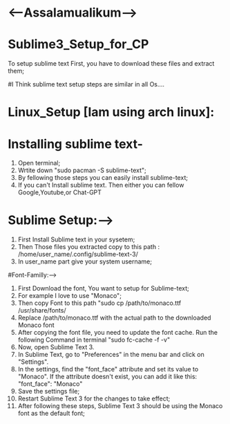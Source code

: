 # <--Assalamualikum-->

# Sublime3_Setup_for_CP

To setup sublime text First, you have to download these files and extract them;

#I Think sublime text setup steps are similar in all Os.... 

# Linux_Setup [Iam using arch linux]:

# Installing sublime text-
1. Open terminal;
2. Wrtite down "sudo pacman -S sublime-text";
3. By fellowing those steps you can easily install sublime-text;
4. If you can't Install sublime text. Then either you can fellow Google,Youtube,or Chat-GPT 

# Sublime Setup:-->

1. First Install Sublime text in your sysetem;
2. Then Those files you extracted copy to this path : /home/user_name/.config/sublime-text-3/
3. In user_name part give your system username;

#Font-Familly:-->
1. First Download the font, You want to setup for Sublime-text;
2. For example I love to use "Monaco";
3. Then copy Font to this path "sudo cp /path/to/monaco.ttf /usr/share/fonts/
4. Replace /path/to/monaco.ttf with the actual path to the downloaded Monaco font
5. After copying the font file, you need to update the font cache. Run the following Command in terminal "sudo fc-cache -f -v"
6. Now, open Sublime Text 3.
7. In Sublime Text, go to "Preferences" in the menu bar and click on "Settings".
8. In the settings, find the "font_face" attribute and set its value to "Monaco". If the attribute doesn't exist, you can add it like this: "font_face": "Monaco"
9. Save the settings file;
10. Restart Sublime Text 3 for the changes to take effect;
11. After following these steps, Sublime Text 3 should be using the Monaco font as the default font;


